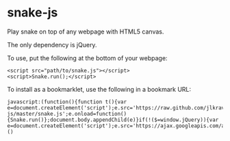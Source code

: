 snake-js
========

Play snake on top of any webpage with HTML5 canvas.

The only dependency is jQuery.

To use, put the following at the bottom of your webpage:
    
    <script src="path/to/snake.js"></script>
    <script>Snake.run();</script>

To install as a bookmarklet, use the following in a bookmark URL:
    
    javascript:(function(){function t(){var e=document.createElement('script');e.src='https://raw.github.com/jlkravitz/snake-js/master/snake.js';e.onload=function(){Snake.run()};document.body.appendChild(e)}if(!($=window.jQuery)){var e=document.createElement('script');e.src='https://ajax.googleapis.com/ajax/libs/jquery/1/jquery.min.js';e.onload=t;document.body.appendChild(e)}else{t()}})()
